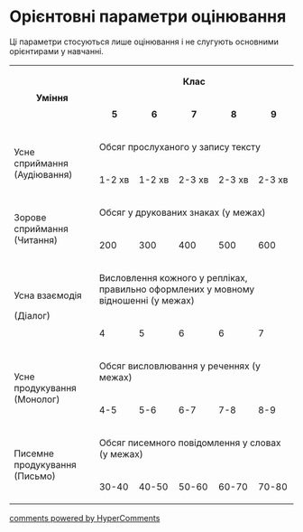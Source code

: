 <div id="hypercomments_widget" class="js-hypercomments-widget invisible"></div>

# Орієнтовні параметри оцінювання

Ці параметри стосуються лише оцінювання і не слугують основними орієнтирами у навчанні.

<table width="661">
<tbody>
<tr>
<td style="text-align: center;" rowspan="2" width="179">
<p><strong>Уміння</strong></p>
</td>
<td style="text-align: center;" colspan="5" width="482">
<p><strong>Клас</strong></p>
</td>
</tr>
<tr>
<td style="text-align: center;" width="96">
<p><strong>5</strong></p>
</td>
<td style="text-align: center;" width="96">
<p><strong>6</strong></p>
</td>
<td style="text-align: center;" width="97">
<p><strong>7</strong></p>
</td>
<td style="text-align: center;" width="96">
<p><strong>8</strong></p>
</td>
<td style="text-align: center;" width="97">
<p><strong>9</strong></p>
</td>
</tr>
<tr>
<td rowspan="2" width="179">
<p>Усне сприймання (Аудіювання)</p>
</td>
<td colspan="5" width="482">
<p>Обсяг прослуханого у запису тексту</p>
</td>
</tr>
<tr>
<td width="96">
<p>1-2 хв</p>
</td>
<td width="96">
<p>1-2 хв</p>
</td>
<td width="97">
<p>2-3 хв</p>
</td>
<td width="96">
<p>2-3 хв</p>
</td>
<td width="97">
<p>2-3 хв</p>
</td>
</tr>
<tr>
<td rowspan="2" width="179">
<p>Зорове сприймання (Читання)</p>
</td>
<td colspan="5" width="482">
<p>Обсяг у друкованих знаках (у межах)</p>
</td>
</tr>
<tr>
<td width="96">
<p>200</p>
</td>
<td width="96">
<p>300</p>
</td>
<td width="97">
<p>400</p>
</td>
<td width="96">
<p>500</p>
</td>
<td width="97">
<p>600</p>
</td>
</tr>
<tr>
<td rowspan="2" width="179">
<p>Усна взаємодія</p>
<p>(Діалог)</p>
</td>
<td colspan="5" width="482">
<p>Висловлення кожного у репліках, правильно оформлених у мовному відношенні (у межах)</p>
</td>
</tr>
<tr>
<td width="96">
<p>4</p>
</td>
<td width="96">
<p>5</p>
</td>
<td width="97">
<p>6</p>
</td>
<td width="96">
<p>6</p>
</td>
<td width="97">
<p>7</p>
</td>
</tr>
<tr>
<td rowspan="2" width="179">
<p>Усне продукування (Монолог)</p>
</td>
<td colspan="5" width="482">
<p>Обсяг висловлювання у реченнях (у межах)</p>
</td>
</tr>
<tr>
<td width="96">
<p>4-5</p>
</td>
<td width="96">
<p>5-6</p>
</td>
<td width="97">
<p>6-7</p>
</td>
<td width="96">
<p>7-8</p>
</td>
<td width="97">
<p>8-9</p>
</td>
</tr>
<tr>
<td rowspan="2" width="179">
<p>Писемне продукування (Письмо)</p>
</td>
<td colspan="5" width="482">
<p>Обсяг писемного повідомлення у словах (у межах)</p>
</td>
</tr>
<tr>
<td width="96">
<p>30-40</p>
</td>
<td width="96">
<p>40-50</p>
</td>
<td width="97">
<p>50-60</p>
</td>
<td width="96">
<p>60-70</p>
</td>
<td width="97">
<p>70-80</p>
</td>
</tr>
</tbody>
</table>


<div class="js-hypercomments-container">
<a href="http://hypercomments.com" class="hc-link" title="comments widget">comments powered by HyperComments</a>
</div>